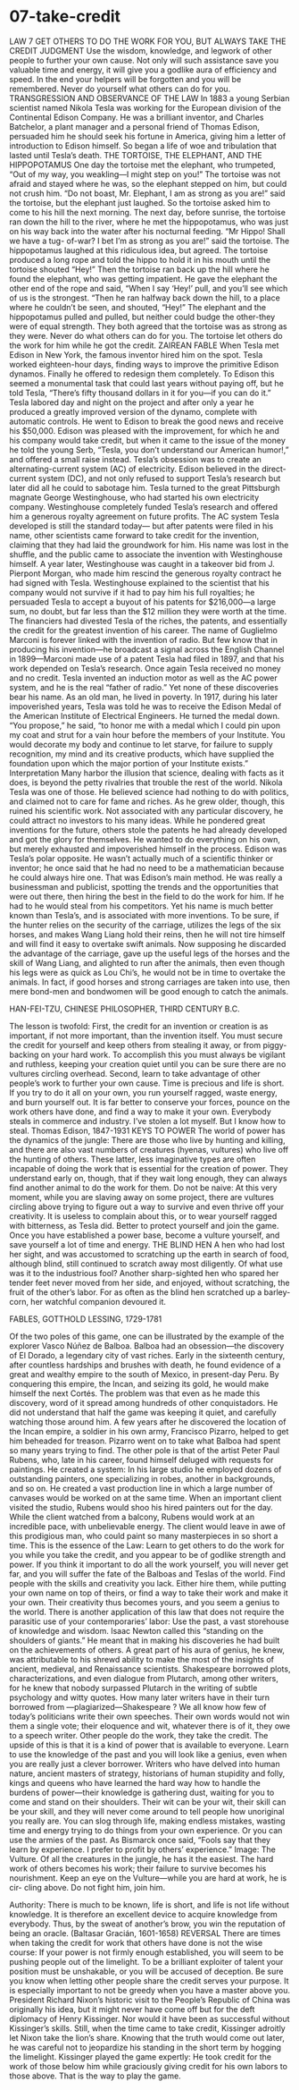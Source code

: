 # 07-take-credit

LAW 7
GET OTHERS TO DO THE WORK FOR YOU, BUT ALWAYS
TAKE THE CREDIT
JUDGMENT
Use the wisdom, knowledge, and legwork of other people to further your
own cause. Not only will such assistance save you valuable time and
energy, it will give you a godlike aura of efficiency and speed. In the end
your helpers will be forgotten and you will be remembered. Never do
yourself what others can do for you.
TRANSGRESSION AND OBSERVANCE OF THE LAW
In 1883 a young Serbian scientist named Nikola Tesla was working for the
European division of the Continental Edison Company. He was a brilliant
inventor, and Charles Batchelor, a plant manager and a personal friend of
Thomas Edison, persuaded him he should seek his fortune in America,
giving him a letter of introduction to Edison himself. So began a life of woe
and tribulation that lasted until Tesla’s death.
THE TORTOISE, THE ELEPHANT, AND THE
HIPPOPOTAMUS
One day the tortoise met the elephant, who trumpeted, “Out of my way, you
weakling—I might step on you!” The tortoise was not afraid and stayed
where he was, so the elephant stepped on him, but could not crush him. “Do
not boast, Mr. Elephant, I am as strong as you are!” said the tortoise, but
the elephant just laughed. So the tortoise asked him to come to his hill the
next morning. The next day, before sunrise, the tortoise ran down the hill to
the river, where he met the hippopotamus, who was just on his way back
into the water after his nocturnal feeding. “Mr Hippo! Shall we have a tug-
of-war? I bet I’m as strong as you are!” said the tortoise. The
hippopotamus laughed at this ridiculous idea, but agreed. The tortoise
produced a long rope and told the hippo to hold it in his mouth until the
tortoise shouted “Hey!” Then the tortoise ran back up the hill where he
found the elephant, who was getting impatient. He gave the elephant the
other end of the rope and said, “When I say ‘Hey!’ pull, and you’ll see
which of us is the strongest. “Then he ran halfway back down the hill, to a
place where he couldn’t be seen, and shouted, “Hey!” The elephant and the
hippopotamus pulled and pulled, but neither could budge the other-they
were of equal strength. They both agreed that the tortoise was as strong as
they were. Never do what others can do for you. The tortoise let others do
the work for him while he got the credit.
ZAIREAN FABLE
When Tesla met Edison in New York, the famous inventor hired him on
the spot. Tesla worked eighteen-hour days, finding ways to improve the
primitive Edison dynamos. Finally he offered to redesign them completely.
To Edison this seemed a monumental task that could last years without
paying off, but he told Tesla, “There’s fifty thousand dollars in it for you—if
you can do it.” Tesla labored day and night on the project and after only a
year he produced a greatly improved version of the dynamo, complete with
automatic controls. He went to Edison to break the good news and receive
his $50,000. Edison was pleased with the improvement, for which he and
his company would take credit, but when it came to the issue of the money
he told the young Serb, “Tesla, you don’t understand our American
humor!,” and offered a small raise instead.
Tesla’s obsession was to create an alternating-current system (AC) of
electricity. Edison believed in the direct-current system (DC), and not only
refused to support Tesla’s research but later did all he could to sabotage
him. Tesla turned to the great Pittsburgh magnate George Westinghouse,
who had started his own electricity company. Westinghouse completely
funded Tesla’s research and offered him a generous royalty agreement on
future profits. The AC system Tesla developed is still the standard today—
but after patents were filed in his name, other scientists came forward to
take credit for the invention, claiming that they had laid the groundwork for
him. His name was lost in the shuffle, and the public came to associate the
invention with Westinghouse himself.
A year later, Westinghouse was caught in a takeover bid from J. Pierpont
Morgan, who made him rescind the generous royalty contract he had signed
with Tesla. Westinghouse explained to the scientist that his company would
not survive if it had to pay him his full royalties; he persuaded Tesla to
accept a buyout of his patents for $216,000—a large sum, no doubt, but far
less than the $12 million they were worth at the time. The financiers had
divested Tesla of the riches, the patents, and essentially the credit for the
greatest invention of his career.
The name of Guglielmo Marconi is forever linked with the invention of
radio. But few know that in producing his invention—he broadcast a signal
across the English Channel in 1899—Marconi made use of a patent Tesla
had filed in 1897, and that his work depended on Tesla’s research. Once
again Tesla received no money and no credit. Tesla invented an induction
motor as well as the AC power system, and he is the real “father of radio.”
Yet none of these discoveries bear his name. As an old man, he lived in
poverty.
In 1917, during his later impoverished years, Tesla was told he was to
receive the Edison Medal of the American Institute of Electrical Engineers.
He turned the medal down. “You propose,” he said, “to honor me with a
medal which I could pin upon my coat and strut for a vain hour before the
members of your Institute. You would decorate my body and continue to let
starve, for failure to supply recognition, my mind and its creative products,
which have supplied the foundation upon which the major portion of your
Institute exists.”
Interpretation
Many harbor the illusion that science, dealing with facts as it does, is
beyond the petty rivalries that trouble the rest of the world. Nikola Tesla
was one of those. He believed science had nothing to do with politics, and
claimed not to care for fame and riches. As he grew older, though, this
ruined his scientific work. Not associated with any particular discovery, he
could attract no investors to his many ideas. While he pondered great
inventions for the future, others stole the patents he had already developed
and got the glory for themselves.
He wanted to do everything on his own, but merely exhausted and
impoverished himself in the process.
Edison was Tesla’s polar opposite. He wasn’t actually much of a
scientific thinker or inventor; he once said that he had no need to be a
mathematician because he could always hire one. That was Edison’s main
method. He was really a businessman and publicist, spotting the trends and
the opportunities that were out there, then hiring the best in the field to do
the work for him. If he had to he would steal from his competitors. Yet his
name is much better known than Tesla’s, and is associated with more
inventions.
To be sure, if the hunter relies on the security of the carriage, utilizes the
legs of the six horses, and makes Wang Liang hold their reins, then he will
not tire himself and will find it easy to overtake swift animals. Now
supposing he discarded the advantage of the carriage, gave up the useful
legs of the horses and the skill of Wang Liang, and alighted to run after the
animals, then even though his legs were as quick as Lou Chi’s, he would not
be in time to overtake the animals. In fact, if good horses and strong
carriages are taken into use, then mere bond-men and bondwomen will be
good enough to catch the animals.
 
HAN-FEI-TZU, CHINESE PHILOSOPHER, THIRD CENTURY B.C.
 
The lesson is twofold: First, the credit for an invention or creation is as
important, if not more important, than the invention itself. You must secure
the credit for yourself and keep others from stealing it away, or from piggy-
backing on your hard work. To accomplish this you must always be vigilant
and ruthless, keeping your creation quiet until you can be sure there are no
vultures circling overhead. Second, learn to take advantage of other
people’s work to further your own cause. Time is precious and life is short.
If you try to do it all on your own, you run yourself ragged, waste energy,
and burn yourself out. It is far better to conserve your forces, pounce on the
work others have done, and find a way to make it your own.
Everybody steals in commerce and industry. 
I’ve stolen a lot myself. 
But I know how to steal. 
Thomas Edison, 1847-1931
KEYS TO POWER
The world of power has the dynamics of the jungle: There are those who
live by hunting and killing, and there are also vast numbers of creatures
(hyenas, vultures) who live off the hunting of others. These latter, less
imaginative types are often incapable of doing the work that is essential for
the creation of power. They understand early on, though, that if they wait
long enough, they can always find another animal to do the work for them.
Do not be naive: At this very moment, while you are slaving away on some
project, there are vultures circling above trying to figure out a way to
survive and even thrive off your creativity. It is useless to complain about
this, or to wear yourself ragged with bitterness, as Tesla did. Better to
protect yourself and join the game. Once you have established a power
base, become a vulture yourself, and save yourself a lot of time and energy.
THE BLIND HEN
A hen who had lost her sight, and was accustomed to scratching up the
earth in search of food, although blind, still continued to scratch away most
diligently. Of what use was it to the industrious fool? Another sharp-sighted
hen who spared her tender feet never moved from her side, and enjoyed,
without scratching, the fruit of the other’s labor. For as often as the blind
hen scratched up a barley-corn, her watchful companion devoured it.
 
FABLES, GOTTHOLD LESSING, 1729-1781
 
Of the two poles of this game, one can be illustrated by the example of
the explorer Vasco Núñez de Balboa. Balboa had an obsession—the
discovery of El Dorado, a legendary city of vast riches.
Early in the sixteenth century, after countless hardships and brushes with
death, he found evidence of a great and wealthy empire to the south of
Mexico, in present-day Peru. By conquering this empire, the Incan, and
seizing its gold, he would make himself the next Cortés. The problem was
that even as he made this discovery, word of it spread among hundreds of
other conquistadors. He did not understand that half the game was keeping
it quiet, and carefully watching those around him. A few years after he
discovered the location of the Incan empire, a soldier in his own army,
Francisco Pizarro, helped to get him beheaded for treason. Pizarro went on
to take what Balboa had spent so many years trying to find.
The other pole is that of the artist Peter Paul Rubens, who, late in his
career, found himself deluged with requests for paintings. He created a
system: In his large studio he employed dozens of outstanding painters, one
specializing in robes, another in backgrounds, and so on. He created a vast
production line in which a large number of canvases would be worked on at
the same time. When an important client visited the studio, Rubens would
shoo his hired painters out for the day. While the client watched from a
balcony, Rubens would work at an incredible pace, with unbelievable
energy. The client would leave in awe of this prodigious man, who could
paint so many masterpieces in so short a time.
This is the essence of the Law: Learn to get others to do the work for you
while you take the credit, and you appear to be of godlike strength and
power. If you think it important to do all the work yourself, you will never
get far, and you will suffer the fate of the Balboas and Teslas of the world.
Find people with the skills and creativity you lack. Either hire them, while
putting your own name on top of theirs, or find a way to take their work and
make it your own. Their creativity thus becomes yours, and you seem a
genius to the world.
There is another application of this law that does not require the parasitic
use of your contemporaries’ labor: Use the past, a vast storehouse of
knowledge and wisdom. Isaac Newton called this “standing on the
shoulders of giants.” He meant that in making his discoveries he had built
on the achievements of others. A great part of his aura of genius, he knew,
was attributable to his shrewd ability to make the most of the insights of
ancient, medieval, and Renaissance scientists. Shakespeare borrowed plots,
characterizations, and even dialogue from Plutarch, among other writers, for
he knew that nobody surpassed Plutarch in the writing of subtle psychology
and witty quotes. How many later writers have in their turn borrowed from
—plagiarized—Shakespeare ?
We all know how few of today’s politicians write their own speeches.
Their own words would not win them a single vote; their eloquence and wit,
whatever there is of it, they owe to a speech writer. Other people do the
work, they take the credit. The upside of this is that it is a kind of power
that is available to everyone. Learn to use the knowledge of the past and
you will look like a genius, even when you are really just a clever borrower.
Writers who have delved into human nature, ancient masters of strategy,
historians of human stupidity and folly, kings and queens who have learned
the hard way how to handle the burdens of power—their knowledge is
gathering dust, waiting for you to come and stand on their shoulders. Their
wit can be your wit, their skill can be your skill, and they will never come
around to tell people how unoriginal you really are. You can slog through
life, making endless mistakes, wasting time and energy trying to do things
from your own experience. Or you can use the armies of the past. As
Bismarck once said, “Fools say that they learn by experience. I prefer to
profit by others’ experience.”
Image: The Vulture. Of all the creatures in 
the jungle, he has it the easiest. The 
hard work of others becomes his work; 
their failure to survive becomes his 
nourishment. Keep an eye on 
the Vulture—while you are 
hard at work, he is cir- 
cling above. Do not 
fight him, join 
him.
 
 
 
Authority: There is much to be known, life is short, and life is not life
without knowledge. It is therefore an excellent device to acquire knowledge
from everybody. Thus, by the sweat of another’s brow, you win the
reputation of being an oracle. (Baltasar Gracián, 1601-1658)
REVERSAL
There are times when taking the credit for work that others have done is not
the wise course: If your power is not firmly enough established, you will
seem to be pushing people out of the limelight. To be a brilliant exploiter of
talent your position must be unshakable, or you will be accused of
deception.
Be sure you know when letting other people share the credit serves your
purpose. It is especially important to not be greedy when you have a master
above you. President Richard Nixon’s historic visit to the People’s Republic
of China was originally his idea, but it might never have come off but for
the deft diplomacy of Henry Kissinger. Nor would it have been as
successful without Kissinger’s skills. Still, when the time came to take
credit, Kissinger adroitly let Nixon take the lion’s share. Knowing that the
truth would come out later, he was careful not to jeopardize his standing in
the short term by hogging the limelight. Kissinger played the game
expertly: He took credit for the work of those below him while graciously
giving credit for his own labors to those above. That is the way to play the
game.
